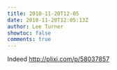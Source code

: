 ```yaml
---
title: 2010-11-20T12-05
date: 2010-11-20T12:05:13Z
author: Lee Turner
showtoc: false
comments: true
---
```


Indeed  http://plixi.com/p/58037857

